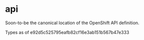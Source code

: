 # api
Soon-to-be the canonical location of the OpenShift API definition.

Types as of e92d5c525795eafb82cf16e3ab151b567b47e333
